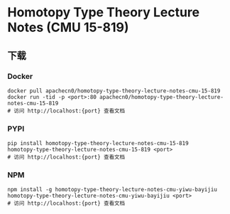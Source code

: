 # Homotopy Type Theory Lecture Notes (CMU 15-819)

## 下载

### Docker

```
docker pull apachecn0/homotopy-type-theory-lecture-notes-cmu-15-819
docker run -tid -p <port>:80 apachecn0/homotopy-type-theory-lecture-notes-cmu-15-819
# 访问 http://localhost:{port} 查看文档
```

### PYPI

```
pip install homotopy-type-theory-lecture-notes-cmu-15-819
homotopy-type-theory-lecture-notes-cmu-15-819 <port>
# 访问 http://localhost:{port} 查看文档
```

### NPM

```
npm install -g homotopy-type-theory-lecture-notes-cmu-yiwu-bayijiu
homotopy-type-theory-lecture-notes-cmu-yiwu-bayijiu <port>
# 访问 http://localhost:{port} 查看文档
```